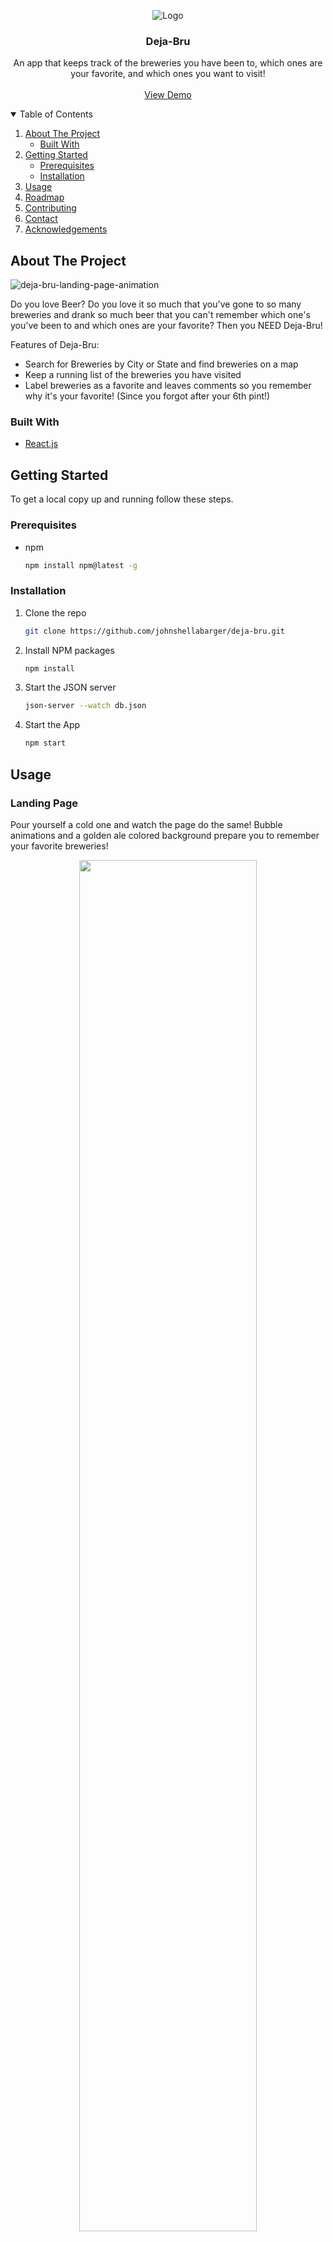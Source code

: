 <p align="center">
    <img src="https://user-images.githubusercontent.com/82396393/134072508-0ee3b4b5-a8be-4a0e-b229-763a7990b208.png" alt="Logo">
  <h3 align="center">Deja-Bru</h3>
  <p align="center">
    An app that keeps track of the breweries you have been to, which ones are your favorite, and which ones you want to visit!
    <br />
    <br />
    <a href="">View Demo</a>
  </p>
</p>

<!-- TABLE OF CONTENTS -->
<details open="open">
  <summary>Table of Contents</summary>
  <ol>
    <li>
      <a href="#about-the-project">About The Project</a>
      <ul>
        <li><a href="#built-with">Built With</a></li>
      </ul>
    </li>
    <li>
      <a href="#getting-started">Getting Started</a>
      <ul>
        <li><a href="#prerequisites">Prerequisites</a></li>
        <li><a href="#installation">Installation</a></li>
      </ul>
    </li>
    <li><a href="#usage">Usage</a></li>
    <li><a href="#roadmap">Roadmap</a></li>
    <li><a href="#contributing">Contributing</a></li>
    <li><a href="#contact">Contact</a></li>
    <li><a href="#acknowledgements">Acknowledgements</a></li>
  </ol>
</details>



<!-- ABOUT THE PROJECT -->
## About The Project

![deja-bru-landing-page-animation](https://user-images.githubusercontent.com/82396393/134078307-67edf8d9-4707-4441-9238-23a3a119c6d0.gif)

Do you love Beer? Do you love it so much that you've gone to so many breweries and drank so much beer that you can't remember which one's you've been to and which ones are your favorite? Then you NEED Deja-Bru! 

Features of Deja-Bru:
* Search for Breweries by City or State and find breweries on a map 
* Keep a running list of the breweries you have visited
* Label breweries as a favorite and leaves comments so you remember why it's your favorite! (Since you forgot after your 6th pint!) 

### Built With

* [React.js](https://reactjs.org/)

<!-- GETTING STARTED -->
## Getting Started

To get a local copy up and running follow these steps.

### Prerequisites

* npm
  ```sh
  npm install npm@latest -g
  ```

### Installation

1. Clone the repo
   ```sh
   git clone https://github.com/johnshellabarger/deja-bru.git
   ```
2. Install NPM packages
   ```sh
   npm install
   ```
3. Start the JSON server
   ```sh
   json-server --watch db.json
   ```
4. Start the App
   ```sh
   npm start
   ```

<!-- USAGE EXAMPLES -->
## Usage

### Landing Page
Pour yourself a cold one and watch the page do the same! Bubble animations and a golden ale colored background prepare you to remember your favorite breweries!
<p align='center'>
  <img width='75%' src="https://user-images.githubusercontent.com/82396393/134078777-9126963f-9814-40a1-88a7-48985900861b.gif"/>
</p>

### Searching for Breweries
Click on the home button and you are presented with a map and a search bar. Enter a city or state to being your search for your favorite breweries! Click a beer on the map to see the name of the brewery, and click the find button to display the card for that brewery. Or you can scroll through the list to start your search!  
<p align='center'>
  <img width='75%' src="https://user-images.githubusercontent.com/82396393/134079494-4358e9f7-6c5c-4424-acf4-d36e9f11e537.gif"/>
</p>

### Marking a Brewery as Visited
Click on "Add to Visited" to mark that brewery as visited. Click on the Visited tab to see all of the breweries you have visited! 
<p align='center'>
  <img width='75%' src="https://user-images.githubusercontent.com/82396393/134080137-7d65b985-15f4-4258-b6a1-ee88a3928d67.gif"/>
</p>

### Visited Tab
On the Visited Tab you can see all of your visited breweries on a map! You can also choose to favorite a specific brewery, rate a brewery 1-5 starts, sort by rating, search by name, and visit the website for that brewery. This is the heart of Deja-Bru! When you can't remember where you've visited and what you rated it, come to this page! 
<p align='center'>
  <img width='75%' src=""/>
</p>

### Commenting on Favorited Breweries
<!-- Text here, .gif below -->
<p align='center'>
  <img width='75%' src=""/>
</p>

<!-- ROADMAP -->
## Roadmap

We recently were approved to use the Untappd API so we hope to use that data as instead of OpenBreweryDB at a later time. We are also looking to add user authentication to this app and create our own back-end for this project. 

<!-- CONTRIBUTING -->
## Contributing

Are you a beer aficionado who also codes? Do you want to contribute to this open-source project with your own ideas? Are you interested in this app and want to make it even better? Any contributions you make are **greatly appreciated**.

1. Fork the Project
2. Create your Feature Branch (`git checkout -b feature/AmazingFeature`)
3. Add and Commit your Changes (`git commit -am 'Add some AmazingFeature'`)
4. Push to the Branch (`git push origin feature/AmazingFeature`)
5. Open a Pull Request

<!-- CONTACT -->
## Contact

Steve Vaughn - [Twitter](https://twitter.com/stevehvaughn) | [LinkedIn](https://www.linkedin.com/in/stevehvaughn/) | [Medium](https://stevehvaughn.medium.com/) | [Email](steve.h.vaughn@gmail.com)

John Shellabarger - 

Project Link: [https://github.com/johnshellabarger/deja-bru](https://github.com/johnshellabarger/deja-bru)

<!-- ACKNOWLEDGEMENTS -->
## Acknowledgements
* [OpenBreweryDB](https://www.openbrewerydb.org/)
